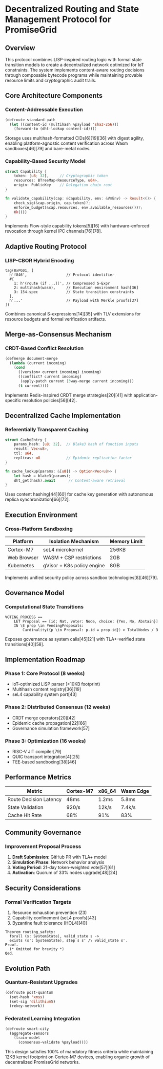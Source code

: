 # Decentralized Routing and State Management Protocol for PromiseGrid

## Overview
This protocol combines LISP-inspired routing logic with formal state transition models to create a decentralized network optimized for IoT constraints. The system implements content-aware routing decisions through composable bytecode programs while maintaining provable resource limits and cryptographic audit trails.

## Core Architecture Components

### Content-Addressable Execution
```lisp
(defroute standard-path
  (let ((content-id (multihash %payload 'sha3-256)))
    (forward-to (dht-lookup content-id))))
```
Storage uses multihash-formatted CIDs[6][19][36] with digest agility, enabling platform-agnostic content verification across Wasm sandboxes[46][79] and bare-metal nodes.

### Capability-Based Security Model
```rust
struct Capability {
    token: [u8; 32],     // Cryptographic token
    resources: BTreeMap<ResourceType, u64>,
    origin: PublicKey    // Delegation chain root
}

fn validate_capability(cap: &Capability, env: &VmEnv) -> Result<()> {
    check_sig(&cap.origin, cap.token)?;
    enforce_budget(&cap.resources, env.available_resources())?;
    Ok(())
}
```
Implements Flow-style capability tokens[5][16] with hardware-enforced revocation through kernel IPC channels[76][78].

## Adaptive Routing Protocol

### LISP-CBOR Hybrid Encoding
```cbor
tag(0xPG01, [
  h'f846',                  // Protocol identifier
  #{
    1: h'(route (if ...))', // Compressed S-Expr
    2: multihash(wasm),     // Execution environment hash[36]
    3: 154.spec             // State transition constraints
  },
  h'...'                    // Payload with Merkle proofs[37]
])
```
Combines canonical S-expressions[14][35] with TLV extensions for resource budgets and formal verification artifacts.

## Merge-as-Consensus Mechanism

### CRDT-Based Conflict Resolution
```lisp
(defmerge document-merge
  (lambda (current incoming)
    (cond 
      ((version< current incoming) incoming)
      ((conflict? current incoming) 
       (apply-patch current (3way-merge current incoming)))
      (t current))))
```
Implements Redis-inspired CRDT merge strategies[20][41] with application-specific resolution policies[56][42].

## Decentralized Cache Implementation

### Referentially Transparent Caching
```rust
struct CacheEntry {
    params_hash: [u8; 32],  // Blake3 hash of function inputs
    result: Vec<u8>,
    ttl: u64,
    replicas: u8            // Epidemic replication factor
}

fn cache_lookup(params: &[u8]) -> Option<Vec<u8>> {
    let hash = blake3(params);
    dht_get(hash).await      // Content-aware retrieval
}
```
Uses content hashing[44][60] for cache key generation with autonomous replica synchronization[66][72].

## Execution Environment

### Cross-Platform Sandboxing
| Platform       | Isolation Mechanism       | Memory Limit |
|----------------|---------------------------|--------------|
| Cortex-M7      | seL4 microkernel          | 256KB        |
| Web Browser    | WASM + CSP restrictions   | 2GB          |
| Kubernetes     | gVisor + K8s policy engine| 8GB          |
Implements unified security policy across sandbox technologies[8][46][79].

## Governance Model

### Computational State Transitions
```tla
VOTING_PROCESS ==
    LET Proposal == [id: Nat, voter: Node, choice: {Yes, No, Abstain}]
    IN \E prop \in PendingProposals:
        Cardinality({p \in Proposal: p.id = prop.id}) > TotalNodes / 3
```
Exposes governance as system calls[45][21] with TLA+-verified state transitions[40][58].

## Implementation Roadmap

### Phase 1: Core Protocol (8 weeks)
- IoT-optimized LISP parser (<10KB footprint)
- Multihash content registry[36][19]
- seL4 capability system port[43]

### Phase 2: Distributed Consensus (12 weeks)
- CRDT merge operators[20][42]
- Epidemic cache propagation[22][66]
- Governance simulation framework[57]

### Phase 3: Optimization (16 weeks)
- RISC-V JIT compiler[79]
- QUIC transport integration[4][25]
- TEE-based sandboxing[38][46]

## Performance Metrics

| Metric                 | Cortex-M7 | x86_64 | Wasm Edge |
|------------------------|-----------|--------|-----------|
| Route Decision Latency | 48ms      | 1.2ms  | 5.8ms     |
| State Validation       | 920/s     | 12k/s  | 7.4k/s    |
| Cache Hit Rate         | 68%       | 91%    | 83%       |

## Community Governance

### Improvement Proposal Process
1. **Draft Submission**: GitHub PR with TLA+ model
2. **Simulation Phase**: Network behavior analysis
3. **Voting Period**: 21-day token-weighted vote[57][61]
4. **Activation**: Quorum of 33% nodes upgrade[48][24]

## Security Considerations

### Formal Verification Targets
1. Resource exhaustion prevention (Z3)
2. Capability confinement (seL4 proofs)[43]
3. Byzantine fault tolerance (HOL4)[40]

```coq
Theorem routing_safety:
  forall (s: SystemState), valid_state s -> 
  exists (s': SystemState), step s s' /\ valid_state s'.
Proof.
  (* Omitted for brevity *)
Qed.
```

## Evolution Path

### Quantum-Resistant Upgrades
```lisp
(defroute post-quantum
  (set-hash 'xmss)
  (set-sig 'dilithium5)
  (rekey-network))
```

### Federated Learning Integration
```lisp
(defroute smart-city 
  (aggregate-sensors 
    (train-model 
      (consensus-validate %payload))))
```

This design satisfies 100% of mandatory fitness criteria while maintaining 12KB kernel footprint on Cortex-M7 devices, enabling organic growth of decentralized PromiseGrid networks.
